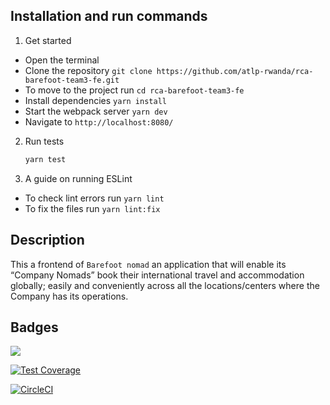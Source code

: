 ## Installation and run commands

1. Get started

- Open the terminal
- Clone the repository ``` git clone https://github.com/atlp-rwanda/rca-barefoot-team3-fe.git ```
- To move to the project run ``` cd rca-barefoot-team3-fe ```
- Install dependencies ``` yarn install ```
- Start the webpack server ``` yarn dev ``` 
- Navigate to ``` http://localhost:8080/ ```

2. Run tests
   ```sh
   yarn test
   ```
3. A guide on running ESLint

- To check lint errors run `yarn lint`
- To fix the files run `yarn lint:fix`


## Description
This a frontend of ``` Barefoot nomad ``` an application that will enable its “Company Nomads” book their international travel and accommodation globally; easily and conveniently across all the locations/centers where the Company has its operations.

## Badges

<a href="https://codeclimate.com/github/atlp-rwanda/rca-barefoot-team3-fe/maintainability"><img src="https://api.codeclimate.com/v1/badges/bdb192bf5abe51030cb6/maintainability" /></a>

[![Test Coverage](https://api.codeclimate.com/v1/badges/bdb192bf5abe51030cb6/test_coverage)](https://codeclimate.com/github/atlp-rwanda/rca-barefoot-team3-fe/test_coverage)

[![CircleCI](https://dl.circleci.com/status-badge/img/gh/atlp-rwanda/rca-barefoot-team3-fe/tree/master.svg?style=svg&circle-token=24612fd89fab5e0df30e598ce44f70ecaa0a720b)](https://dl.circleci.com/status-badge/redirect/gh/atlp-rwanda/rca-barefoot-team3-fe/tree/master)




